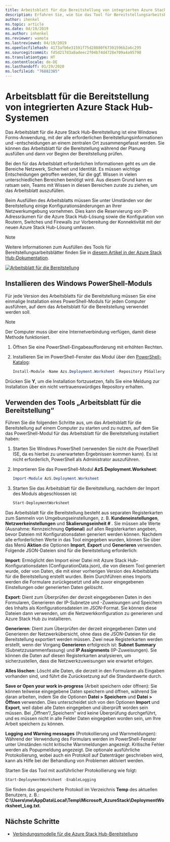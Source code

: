 ```yaml
---
title: Arbeitsblatt für die Bereitstellung von integrierten Azure Stack Hub-Systemen
description: Erfahren Sie, wie Sie das Tool für Bereitstellungsarbeitsblätter zum Bereitstellen von Azure Stack Hub installieren und verwenden.
author: ihenkel
ms.topic: article
ms.date: 04/19/2019
ms.author: inhenkel
ms.reviewer: wamota
ms.lastreviewed: 04/19/2019
ms.openlocfilehash: 4173afb6e31591f75d28880f67301596b2a6c295
ms.sourcegitcommit: fd5d217d3a8adeec2f04b74d4728e709a4a95790
ms.translationtype: HT
ms.contentlocale: de-DE
ms.lasthandoff: 01/29/2020
ms.locfileid: "76882385"
---
```

# <a name="deployment-worksheet-for-azure-stack-hub-integrated-systems"></a>Arbeitsblatt für die Bereitstellung von integrierten Azure Stack Hub-Systemen

Das Arbeitsblatt für die Azure Stack Hub-Bereitstellung ist eine Windows Forms-Anwendung, mit der alle erforderlichen Bereitstellungsinformationen und -entscheidungen an einem zentralen Ort zusammengefasst werden. Sie können das Arbeitsblatt für die Bereitstellung während der Planung ausfüllen und dann vor Beginn der Bereitstellung prüfen.

Bei den für das Arbeitsblatt erforderlichen Informationen geht es um die Bereiche Netzwerk, Sicherheit und Identität. Es müssen wichtige Entscheidungen getroffen werden, für die ggf. Wissen in vielen unterschiedlichen Bereichen benötigt wird. Aus diesem Grund kann es ratsam sein, Teams mit Wissen in diesen Bereichen zurate zu ziehen, um das Arbeitsblatt auszufüllen.

Beim Ausfüllen des Arbeitsblatts müssen Sie unter Umständen vor der Bereitstellung einige Konfigurationsänderungen an Ihrer Netzwerkumgebung vornehmen. Dies kann die Reservierung von IP-Adressräumen für die Azure Stack Hub-Lösung sowie die Konfiguration von Routern, Switches und Firewalls zur Vorbereitung der Konnektivität mit der neuen Azure Stack Hub-Lösung umfassen.

> [!NOTE]
> Weitere Informationen zum Ausfüllen des Tools für Bereitstellungsarbeitsblätter finden Sie in [diesem Artikel in der Azure Stack Hub-Dokumentation](azure-stack-datacenter-integration.md).

[![Arbeitsblatt für die Bereitstellung](media/azure-stack-deployment-worksheet/depworksheet.png "Arbeitsblatt für die Bereitstellung")](media/azure-stack-deployment-worksheet/depworksheet.png)

## <a name="installing-the-windows-powershell-module"></a>Installieren des Windows PowerShell-Moduls

Für jede Version des Arbeitsblatts für die Bereitstellung müssen Sie eine einmalige Installation eines PowerShell-Moduls für jeden Computer ausführen, auf dem das Arbeitsblatt für die Bereitstellung verwendet werden soll.

> [!NOTE]  
> Der Computer muss über eine Internetverbindung verfügen, damit diese Methode funktioniert.

1. Öffnen Sie eine PowerShell-Eingabeaufforderung mit erhöhten Rechten.

2. Installieren Sie im PowerShell-Fenster das Modul über den [PowerShell-Katalog](https://www.powershellgallery.com/packages/Azs.Deployment.Worksheet/):

   ```PowerShell
   Install-Module -Name Azs.Deployment.Worksheet -Repository PSGallery
   ```

Drücken Sie **Y**, um die Installation fortzusetzen, falls Sie eine Meldung zur Installation über ein nicht vertrauenswürdiges Repository erhalten.

## <a name="use-the-deployment-worksheet-tool"></a>Verwenden des Tools „Arbeitsblatt für die Bereitstellung“

Führen Sie die folgenden Schritte aus, um das Arbeitsblatt für die Bereitstellung auf einem Computer zu starten und zu nutzen, auf dem Sie das PowerShell-Modul für das Arbeitsblatt für die Bereitstellung installiert haben:

1. Starten Sie Windows PowerShell (verwenden Sie nicht die PowerShell ISE, da es hierbei zu unerwarteten Ergebnissen kommen kann). Es ist nicht erforderlich, PowerShell als Administrator auszuführen.

2. Importieren Sie das PowerShell-Modul **AzS.Deployment.Worksheet**:

   ```PowerShell
   Import-Module AzS.Deployment.Worksheet
   ```

3. Starten Sie das Arbeitsblatt für die Bereitstellung, nachdem der Import des Moduls abgeschlossen ist:

   ```PowerShell
   Start-DeploymentWorksheet
   ```

Das Arbeitsblatt für die Bereitstellung besteht aus separaten Registerkarten zum Sammeln von Umgebungseinstellungen, z. B. **Kundeneinstellungen**, **Netzwerkeinstellungen** und **Skalierungseinheit #** . Sie müssen alle Werte (Ausnahme: Kennzeichnung **Optional**) auf allen Registerkarten angeben, bevor Dateien mit Konfigurationsdaten generiert werden können. Nachdem alle erforderlichen Werte in das Tool eingegeben wurden, können Sie über das Menü **Aktion** die Optionen **Import**, **Export** und **Generieren** verwenden. Folgende JSON-Dateien sind für die Bereitstellung erforderlich:

**Import**: Ermöglicht den Import einer Datei mit Azure Stack Hub-Konfigurationsdaten (ConfigurationData.json), die von diesem Tool generiert wurde, oder von Daten, die mit einer vorherigen Version des Arbeitsblatts für die Bereitstellung erstellt wurden. Beim Durchführen eines Imports werden die Formulare zurückgesetzt und alle zuvor eingegebenen Einstellungen oder generierten Daten gelöscht.

**Export**: Dient zum Überprüfen der derzeit eingegebenen Daten in den Formularen, Generieren der IP-Subnetze und -Zuweisungen und Speichern des Inhalts als Konfigurationsdateien im JSON-Format. Sie können diese Dateien dann verwenden, um die Netzwerkkonfiguration zu generieren und Azure Stack Hub zu installieren.

**Generieren**: Dient zum Überprüfen der derzeit eingegebenen Daten und Generieren der Netzwerkübersicht, ohne dass die JSON-Dateien für die Bereitstellung exportiert werden müssen. Zwei neue Registerkarten werden erstellt, wenn der Vorgang **Generieren** erfolgreich ist: **Subnet Summary** (Subnetzzusammenfassung) und **IP Assignments** (IP-Zuweisungen). Sie können die Daten auf diesen Registerkarten analysieren, um sicherzustellen, dass die Netzwerkzuweisungen wie erwartet erfolgen.

**Alles löschen**: Löscht alle Daten, die derzeit in den Formularen als Eingaben vorhanden sind, und führt die Zurücksetzung auf die Standardwerte durch.

**Save or Open your work in-progress** (Arbeit speichern oder öffnen): Sie können teilweise eingegebene Daten speichern und öffnen, während Sie daran arbeiten, indem Sie die Optionen **Datei > Speichern** und **Datei > Öffnen** verwenden. Dies unterscheidet sich von den Optionen **Import** und **Export**, weil dabei alle Daten eingegeben und überprüft worden sein müssen. Bei „Öffnen“/„Speichern“ wird keine Überprüfung durchgeführt, und es müssen nicht in alle Felder Daten eingegeben worden sein, um Ihre Arbeit speichern zu können.

**Logging and Warning messages** (Protokollierung und Warnmeldungen): Während der Verwendung des Formulars werden im PowerShell-Fenster unter Umständen nicht kritische Warnmeldungen angezeigt. Kritische Fehler werden als Popupmeldung angezeigt. Die optionale ausführliche Protokollierung, wobei auch ein Protokoll auf Datenträger geschrieben wird, kann als Hilfe bei der Behandlung von Problemen aktiviert werden.

Starten Sie das Tool mit ausführlicher Protokollierung wie folgt:

   ```PowerShell
   Start-DeploymentWorksheet -EnableLogging
   ```

Sie finden das gespeicherte Protokoll im Verzeichnis **Temp** des aktuellen Benutzers, z. B.: **C:\Users\me\AppData\Local\Temp\Microsoft_AzureStack\DeploymentWorksheet_Log.txt**.

## <a name="next-steps"></a>Nächste Schritte

* [Verbindungsmodelle für die Azure Stack Hub-Bereitstellung](azure-stack-connection-models.md)

